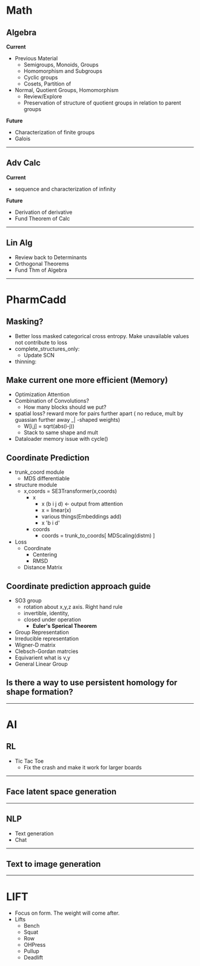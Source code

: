 # Math

## Algebra

**Current**

* Previous Material
	* Semigroups, Monoids, Groups
	* Homomorphism and Subgroups
	* Cyclic groups
	* Cosets, Partition of
* Normal, Quotient Groups, Homomorphism
	* Review/Explore
	* Preservation of structure of quotient groups in relation to parent groups

**Future**

* Characterization of finite groups
* Galois

--------------------------------------

## Adv Calc

**Current**

* sequence and characterization of infinity

**Future**

* Derivation of derivative
* Fund Theorem of Calc

--------------------------------------


## Lin Alg

* Review back to Determinants
* Orthogonal Theorems
* Fund Thm of Algebra
 

--------------------------------------

# PharmCadd

## Masking?
* Better loss masked categorical cross entropy. Make unavailable values not contribute to loss
* complete_structures_only:
	* Update SCN
* thinning:

## Make current one more efficient (Memory)
* Optimization Attention
* Combination of Convolutions?
	* How many blocks should we put?
* spatial loss? reward more for pairs further apart ( no reduce, mult by guassian further away _| -shaped weights)
	* W[i,j] = sqrt(abs(i-j))
	* Stack to same shape and mult
* Dataloader memory issue with cycle()

## Coordinate Prediction
* trunk_coord module
	* MDS differentiable
* structure module
	* x,coords = SE3Transformer(x,coords)
		* x
			* x (b i j d) <- output from attention
			* x = linear(x)
			* various things(Embeddings add)
			* x 'b i d'
		* coords
			* coords = trunk_to_coords[ MDScaling(distm) ]
* Loss
	* Coordinate
		* Centering
		* RMSD
	* Distance Matrix

## Coordinate prediction approach guide

* SO3 group
	* rotation about x,y,z axis. Right hand rule
	* invertible, identity, 
	* closed under operation
		* **Euler's Sperical Theorem**
* Group Representation
* Irreducible representation
* Wigner-D matrix
* Clebsch-Gordan matrcies
* Equivarient what is v,y
* General Linear Group

## Is there a way to use persistent homology for shape formation?


--------------------------------------

# AI

## RL
* Tic Tac Toe
	* Fix the crash and make it work for larger boards

--------------------------------------

## Face latent space generation


--------------------------------------

## NLP
* Text generation
* Chat

--------------------------------------

## Text to image generation


--------------------------------------

# LIFT
* Focus on form. The weight will come after.
* Lifts
	* Bench
	* Squat
	* Row
	* OHPress
	* Pullup
	* Deadlift
